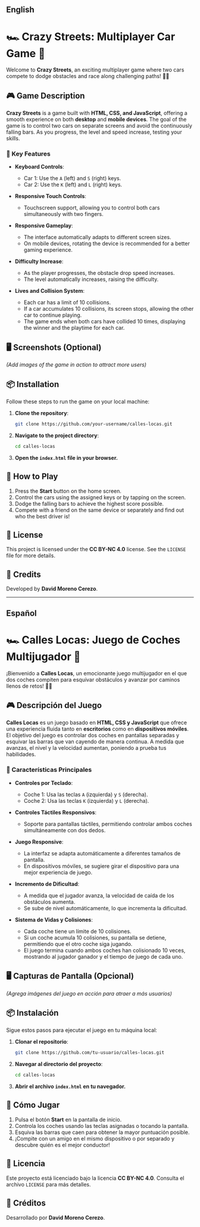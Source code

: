 ## English
# 🏎️ Crazy Streets: Multiplayer Car Game 🏁

Welcome to **Crazy Streets**, an exciting multiplayer game where two cars compete to dodge obstacles and race along challenging paths! 🚗💨

## 🎮 Game Description

**Crazy Streets** is a game built with **HTML, CSS, and JavaScript**, offering a smooth experience on both **desktop** and **mobile devices**. The goal of the game is to control two cars on separate screens and avoid the continuously falling bars. As you progress, the level and speed increase, testing your skills.

### 🚀 Key Features

- **Keyboard Controls**:
  - Car 1: Use the `A` (left) and `S` (right) keys.
  - Car 2: Use the `K` (left) and `L` (right) keys.
  
- **Responsive Touch Controls**:
  - Touchscreen support, allowing you to control both cars simultaneously with two fingers.

- **Responsive Gameplay**:
  - The interface automatically adapts to different screen sizes.
  - On mobile devices, rotating the device is recommended for a better gaming experience.

- **Difficulty Increase**:
  - As the player progresses, the obstacle drop speed increases.
  - The level automatically increases, raising the difficulty.

- **Lives and Collision System**:
  - Each car has a limit of 10 collisions.
  - If a car accumulates 10 collisions, its screen stops, allowing the other car to continue playing.
  - The game ends when both cars have collided 10 times, displaying the winner and the playtime for each car.

## 🖥️ Screenshots (Optional)

*(Add images of the game in action to attract more users)*

## 📦 Installation

Follow these steps to run the game on your local machine:

1. **Clone the repository**:
   ```bash
   git clone https://github.com/your-username/calles-locas.git
   
2. **Navigate to the project directory**:
   ```bash
   cd calles-locas

3. **Open the `index.html` file in your browser.**

## 📝 How to Play

1. Press the **Start** button on the home screen.
2. Control the cars using the assigned keys or by tapping on the screen.
3. Dodge the falling bars to achieve the highest score possible.
4. Compete with a friend on the same device or separately and find out who the best driver is!

## 📜 License

This project is licensed under the **CC BY-NC 4.0** license. See the `LICENSE` file for more details.

## 🌟 Credits

Developed by **David Moreno Cerezo**.

***

## Español
# 🏎️ Calles Locas: Juego de Coches Multijugador 🏁

¡Bienvenido a **Calles Locas**, un emocionante juego multijugador en el que dos coches compiten para esquivar obstáculos y avanzar por caminos llenos de retos! 🚗💨

## 🎮 Descripción del Juego

**Calles Locas** es un juego basado en **HTML, CSS y JavaScript** que ofrece una experiencia fluida tanto en **escritorios** como en **dispositivos móviles**. El objetivo del juego es controlar dos coches en pantallas separadas y esquivar las barras que van cayendo de manera continua. A medida que avanzas, el nivel y la velocidad aumentan, poniendo a prueba tus habilidades.

### 🚀 Características Principales

- **Controles por Teclado**:
  - Coche 1: Usa las teclas `A` (izquierda) y `S` (derecha).
  - Coche 2: Usa las teclas `K` (izquierda) y `L` (derecha).
  
- **Controles Táctiles Responsivos**:
  - Soporte para pantallas táctiles, permitiendo controlar ambos coches simultáneamente con dos dedos.

- **Juego Responsive**:
  - La interfaz se adapta automáticamente a diferentes tamaños de pantalla.
  - En dispositivos móviles, se sugiere girar el dispositivo para una mejor experiencia de juego.

- **Incremento de Dificultad**:
  - A medida que el jugador avanza, la velocidad de caída de los obstáculos aumenta.
  - Se sube de nivel automáticamente, lo que incrementa la dificultad.

- **Sistema de Vidas y Colisiones**:
  - Cada coche tiene un límite de 10 colisiones.
  - Si un coche acumula 10 colisiones, su pantalla se detiene, permitiendo que el otro coche siga jugando.
  - El juego termina cuando ambos coches han colisionado 10 veces, mostrando al jugador ganador y el tiempo de juego de cada uno.

## 🖥️ Capturas de Pantalla (Opcional)

*(Agrega imágenes del juego en acción para atraer a más usuarios)*

## 📦 Instalación

Sigue estos pasos para ejecutar el juego en tu máquina local:

1. **Clonar el repositorio**:
   ```bash
   git clone https://github.com/tu-usuario/calles-locas.git

2. **Navegar al directorio del proyecto**:
   ```bash
   cd calles-locas

3. **Abrir el archivo `index.html` en tu navegador.**

## 📝 Cómo Jugar

1. Pulsa el botón **Start** en la pantalla de inicio.
2. Controla los coches usando las teclas asignadas o tocando la pantalla.
3. Esquiva las barras que caen para obtener la mayor puntuación posible.
4. ¡Compite con un amigo en el mismo dispositivo o por separado y descubre quién es el mejor conductor!

## 📜 Licencia

Este proyecto está licenciado bajo la licencia **CC BY-NC 4.0**. Consulta el archivo `LICENSE` para más detalles.

## 🌟 Créditos

Desarrollado por **David Moreno Cerezo**.

